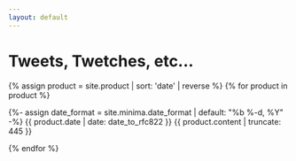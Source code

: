 ```yaml
---
layout: default
---
```


<h1>Tweets, Twetches, etc...</h1>

{% assign product = site.product | sort: 'date' | reverse %}
{% for product in product %}


 
 
<div class="tweet" style="margin-bottom:1em;">
{%- assign date_format = site.minima.date_format | default: "%b %-d, %Y" -%}
{{ product.date | date: date_to_rfc822 }} {{ product.content | truncate: 445 }}</div>
 

{% endfor %}  
